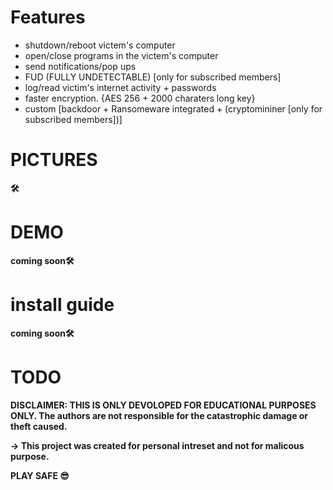
# Features

  - shutdown/reboot victem's computer
  - open/close programs in the victem's computer
  - send notifications/pop ups
  - FUD (FULLY UNDETECTABLE) [only for subscribed members]
  - log/read victim's internet activity + passwords
  - faster encryption. {AES 256 + 2000 charaters long key}
  - custom [backdoor + Ransomeware integrated + (cryptomininer [only for subscribed members])]
  
# PICTURES

**🛠**

# DEMO

**__coming soon__🛠**


# install guide

**__coming soon__🛠**





# TODO










**DISCLAIMER: THIS IS ONLY DEVOLOPED FOR EDUCATIONAL PURPOSES ONLY. The authors are not responsible for the catastrophic damage or theft caused.**


**-> This project was created for personal intreset and not for malicous purpose.**


**PLAY SAFE 😎**

  
  
